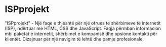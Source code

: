 # ISPprojekt
"ISPprojekt" - Një faqe e thjeshtë për një ofrues të shërbimeve të internetit (ISP), ndërtuar me HTML, CSS dhe JavaScript. Faqja përmban informacion mbi paketat e internetit, shërbimet e kompanisë dhe opsione kontakti për klientët. Dizajnuar për një navigim të lehtë dhe pamje profesionale.
